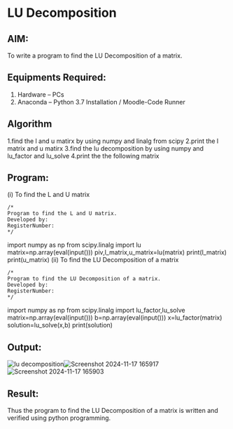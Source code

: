 # LU Decomposition 

## AIM:
To write a program to find the LU Decomposition of a matrix.

## Equipments Required:
1. Hardware – PCs
2. Anaconda – Python 3.7 Installation / Moodle-Code Runner

## Algorithm
1.find the l and u matirx by using numpy and linalg from scipy
2.print the l matrix and u matirx
3.find the lu decomposition by using numpy and lu_factor and lu_solve
4.print the the following matrix

## Program:
(i) To find the L and U matrix
```
/*
Program to find the L and U matrix.
Developed by: 
RegisterNumber: 
*/
```
import numpy as np
from scipy.linalg import lu
matrix=np.array(eval(input()))
piv,l_matrix,u_matrix=lu(matrix)
print(l_matrix)
print(u_matrix)
(ii) To find the LU Decomposition of a matrix
```
/*
Program to find the LU Decomposition of a matrix.
Developed by: 
RegisterNumber: 
*/
```
import numpy as np
from scipy.linalg import lu_factor,lu_solve
matrix=np.array(eval(input()))
b=np.array(eval(input()))
x=lu_factor(matrix)
solution=lu_solve(x,b)
print(solution)

## Output:
![lu decomposition]()![Screenshot 2024-11-17 165917](https://github.com/user-attachments/assets/2bae303e-0559-492a-9b30-e7b296dcdd3b)
![Screenshot 2024-11-17 165903](https://github.com/user-attachments/assets/92d04267-308e-486a-b029-a02d40da32e5)



## Result:
Thus the program to find the LU Decomposition of a matrix is written and verified using python programming.

